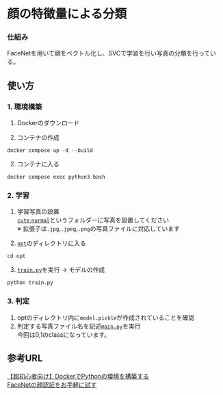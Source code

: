 # 顔の特徴量による分類

### 仕組み
FaceNetを用いて顔をベクトル化し、SVCで学習を行い写真の分類を行っている。

## 使い方
### 1. 環境構築
1. Dockerのダウンロード
   
1. コンテナの作成
``` 
docker compose up -d --build
```
2. コンテナに入る
```
docker compose exec python3 bash
```

### 2. 学習
1. 学習写真の設置  
[`cute`](./opt/photo/cute/),[`normal`](./opt/photo/normal/)というフォルダーに写真を設置してください  
※ 拡張子は`.jpg`,`.jpeg`,`.png`の写真ファイルに対応しています

2. [`opt`](./opt/)のディレクトリに入る
```
cd opt
```
3. [`train.py`](./opt/train.py)を実行 → モデルの作成
```
python train.py
```

### 3. 判定
1. optのディレクトリ内に`model.pickle`が作成されていることを確認
2. 判定する写真ファイル名を記述[`main.py`](./opt/main.py)を実行  
今回は0,1のclassになっています。


## 参考URL
[【超初心者向け】DockerでPythonの環境を構築する](https://qiita.com/_taketeru/items/1d547e95539d858b29a1)  
[FaceNetの顔認証をお手軽に試す](https://qiita.com/Takuya-Shuto-engineer/items/4dcbadbd16e16c3b1677)
